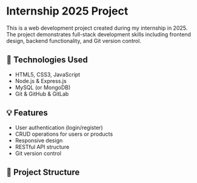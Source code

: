# Internship 2025 Project

This is a web development project created during my internship in 2025. The project demonstrates full-stack development skills including frontend design, backend functionality, and Git version control.

## 🚀 Technologies Used

- HTML5, CSS3, JavaScript
- Node.js & Express.js
- MySQL (or MongoDB)
- Git & GitHub & GitLab

## 💡 Features

- User authentication (login/register)
- CRUD operations for users or products
- Responsive design
- RESTful API structure
- Git version control

## 📁 Project Structure
